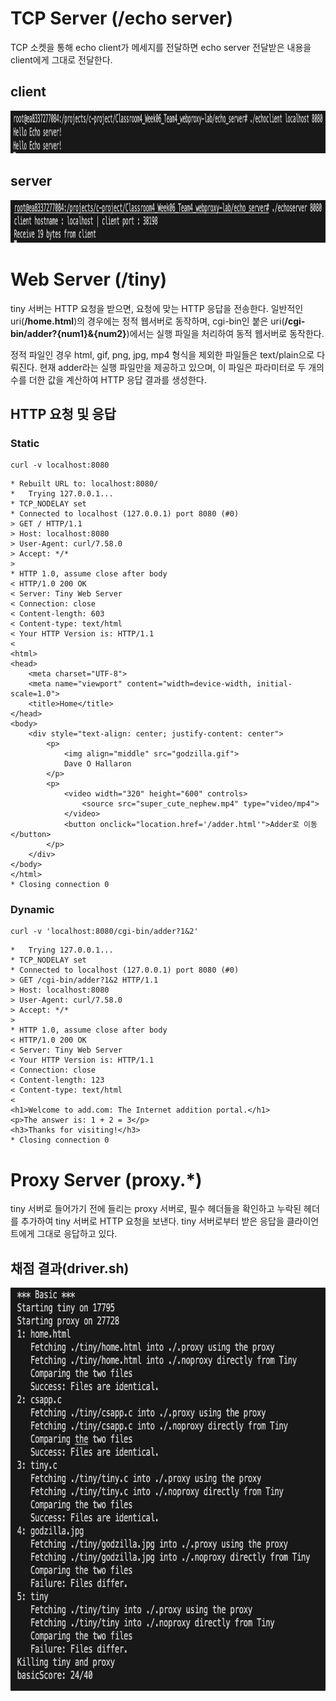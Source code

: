 # TCP Server (/echo server)
TCP 소켓을 통해 echo client가 메세지를 전달하면 echo server 전달받은 내용을 client에게 그대로 전달한다.

## client
<img width="1171" height="68" src="/images/echo-client.png">

## server
<img width="1075" height="68" src="/images/echo-server.png">

# Web Server (/tiny)
tiny 서버는 HTTP 요청을 받으면, 요청에 맞는 HTTP 응답을 전송한다.
일반적인 uri(__/home.html__)의 경우에는 정적 웹서버로 동작하며,
cgi-bin인 붙은 uri(__/cgi-bin/adder?{num1}&{num2}__)에서는 실행 파일을 처리하여 동적 웹서버로 동작한다.

정적 파일인 경우 html, gif, png, jpg, mp4 형식을 제외한 파일들은 text/plain으로 다뤄진다.
현재 adder라는 실행 파일만을 제공하고 있으며, 이 파일은 파라미터로 두 개의 수를 더한 값을 계산하여 HTTP 응답 결과를 생성한다.

## HTTP 요청 및 응답
### Static
```shell
curl -v localhost:8080
```
```shell
* Rebuilt URL to: localhost:8080/
*   Trying 127.0.0.1...
* TCP_NODELAY set
* Connected to localhost (127.0.0.1) port 8080 (#0)
> GET / HTTP/1.1
> Host: localhost:8080
> User-Agent: curl/7.58.0
> Accept: */*
> 
* HTTP 1.0, assume close after body
< HTTP/1.0 200 OK
< Server: Tiny Web Server
< Connection: close
< Content-length: 603
< Content-type: text/html
< Your HTTP Version is: HTTP/1.1
< 
<html>
<head>
    <meta charset="UTF-8">
    <meta name="viewport" content="width=device-width, initial-scale=1.0">
    <title>Home</title>
</head>
<body>
    <div style="text-align: center; justify-content: center">
        <p>
            <img align="middle" src="godzilla.gif">
            Dave O Hallaron
        </p> 
        <p>
            <video width="320" height="600" controls>
                <source src="super_cute_nephew.mp4" type="video/mp4">
            </video>
            <button onclick="location.href='/adder.html'">Adder로 이동</button>
        </p>
    </div>
</body>
</html>
* Closing connection 0
```
### Dynamic
```shell
curl -v 'localhost:8080/cgi-bin/adder?1&2'
```
```shell
*   Trying 127.0.0.1...
* TCP_NODELAY set
* Connected to localhost (127.0.0.1) port 8080 (#0)
> GET /cgi-bin/adder?1&2 HTTP/1.1
> Host: localhost:8080
> User-Agent: curl/7.58.0
> Accept: */*
> 
* HTTP 1.0, assume close after body
< HTTP/1.0 200 OK
< Server: Tiny Web Server
< Your HTTP Version is: HTTP/1.1
< Connection: close
< Content-length: 123
< Content-type: text/html
< 
<h1>Welcome to add.com: The Internet addition portal.</h1>
<p>The answer is: 1 + 2 = 3</p>
<h3>Thanks for visiting!</h3>
* Closing connection 0
```

# Proxy Server (proxy.*)
tiny 서버로 들어가기 전에 들리는 proxy 서버로, 필수 헤더들을 확인하고 누락된 헤더를 추가하여 tiny 서버로 HTTP 요청을 보낸다.
tiny 서버로부터 받은 응답을 클라이언트에게 그대로 응답하고 있다.  

## 채점 결과(driver.sh)
<img width="710" height="645" src="/images/adjust-proxy.png">
